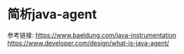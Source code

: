 # 简析java-agent





参考链接:
https://www.baeldung.com/java-instrumentation
https://www.developer.com/design/what-is-java-agent/
